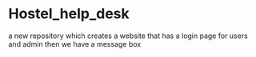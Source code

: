 # Hostel_help_desk
a new repository which creates a website that has a login page for users and admin then we have a message box 
